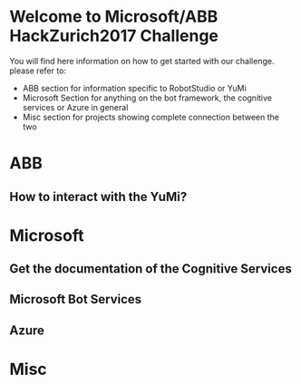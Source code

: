 

# Welcome to Microsoft/ABB HackZurich2017 Challenge

You will find here information on how to get started with our challenge. please refer to:
* ABB section for information specific to RobotStudio or YuMi
* Microsoft Section for anything on the bot framework, the cognitive services or Azure in general
* Misc section for projects showing complete connection between the two

# ABB

## How to interact with the YuMi?

# Microsoft

## Get the documentation of the Cognitive Services

## Microsoft Bot Services

## Azure

# Misc


